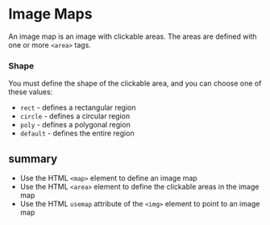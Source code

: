 # Image Maps

An image map is an image with clickable areas. The areas are defined with one or more `<area>` tags.



### Shape

You must define the shape of the clickable area, and you can choose one of these values:

- `rect` - defines a rectangular region
- `circle` - defines a circular region
- `poly` - defines a polygonal region
- `default` - defines the entire region



## summary

- Use the HTML `<map>` element to define an image map
- Use the HTML `<area>` element to define the clickable areas in the image map
- Use the HTML `usemap` attribute of the `<img>` element to point to an image map